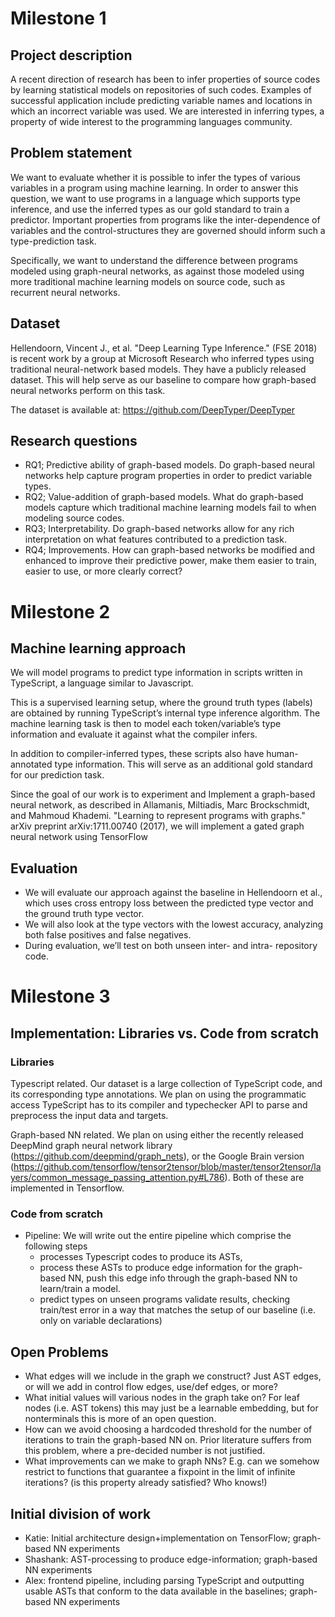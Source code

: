 # Milestone 1
## Project description
A recent direction of research has been to infer properties of source codes by learning statistical models on repositories of such codes. Examples of successful application include predicting variable names and locations in which an incorrect variable was used. We are interested in inferring types, a property of wide interest to the programming languages community.

## Problem statement
We want to evaluate whether it is possible to infer the types of various variables in a program using machine learning. In order to answer this question, we want to use programs in a language which supports type inference, and use the inferred types as our gold standard to train a predictor. Important properties from programs like the inter-dependence of variables and the control-structures they are governed should inform such a type-prediction task.

Specifically, we want to understand the difference between programs modeled using graph-neural networks, as against those modeled using more traditional machine learning models on source code, such as recurrent neural networks. 

## Dataset
Hellendoorn, Vincent J., et al. "Deep Learning Type Inference." (FSE 2018) is recent work by a group at Microsoft Research who inferred types using traditional neural-network based models. They have a publicly released dataset. This will help serve as our baseline to compare how graph-based neural networks perform on this task.

The dataset is available at: https://github.com/DeepTyper/DeepTyper

## Research questions
- RQ1; Predictive ability of graph-based models. Do graph-based neural networks help capture program properties in order to predict variable types.
- RQ2; Value-addition of graph-based models. What do graph-based models capture which traditional machine learning models fail to when modeling source codes.
- RQ3; Interpretability. Do graph-based networks allow for any rich interpretation on what features contributed to a prediction task.
- RQ4; Improvements. How can graph-based networks be modified and enhanced to improve their predictive power, make them easier to train, easier to use, or more clearly correct?

# Milestone 2
## Machine learning approach

We will model programs to predict type information in scripts written in TypeScript, a language similar to Javascript. 

This is a supervised learning setup, where the ground truth types (labels) are obtained by running TypeScript’s internal type inference algorithm. The machine learning task is then to model each token/variable’s type information and evaluate it against what the compiler infers.

In addition to compiler-inferred types, these scripts also have human-annotated type information. This will serve as an additional gold standard for our prediction task.

Since the goal of our work is to experiment and Implement a graph-based neural network, as described in Allamanis, Miltiadis, Marc Brockschmidt, and Mahmoud Khademi. "Learning to represent programs with graphs." arXiv preprint arXiv:1711.00740 (2017), we will implement a gated graph neural network using TensorFlow

## Evaluation
- We will evaluate our approach against the baseline in Hellendoorn et al., which uses cross entropy loss between the predicted type vector and the ground truth type vector.
- We will also look at the type vectors with the lowest accuracy, analyzing both false positives and false negatives.
- During evaluation, we’ll test on both unseen inter- and intra- repository code.

# Milestone 3
## Implementation: Libraries vs. Code from scratch
### Libraries
Typescript related. Our dataset is a large collection of TypeScript code, and its corresponding type annotations. We plan on using the programmatic access TypeScript has to its compiler and typechecker API to parse and preprocess the input data and targets.

Graph-based NN related. We plan on using either the recently released DeepMind graph neural network library (https://github.com/deepmind/graph_nets), or the Google Brain version (https://github.com/tensorflow/tensor2tensor/blob/master/tensor2tensor/layers/common_message_passing_attention.py#L786). Both of these are implemented in Tensorflow.

### Code from scratch
- Pipeline: We will write out the entire pipeline which comprise the following steps 
    - processes Typescript codes to produce its ASTs, 
    - process these ASTs to produce edge information for the graph-based NN, push this edge info through the graph-based NN to learn/train a model.
    - predict types on unseen programs validate results, checking train/test error in a way that matches the setup of our baseline (i.e. only on variable declarations)


## Open Problems
- What edges will we include in the graph we construct? Just AST edges, or will we add in control flow edges, use/def edges, or more?
- What initial values will various nodes in the graph take on? For leaf nodes (i.e. AST tokens) this may just be a learnable embedding, but for nonterminals this is more of an open question.
- How can we avoid choosing a hardcoded threshold for the number of iterations to train the graph-based NN on. Prior literature suffers from this problem, where a pre-decided number is not justified.
- What improvements can we make to graph NNs? E.g. can we somehow restrict to functions that guarantee a fixpoint in the limit of infinite iterations? (is this property already satisfied? Who knows!) 

## Initial division of work
- Katie: Initial architecture design+implementation on TensorFlow; graph-based NN experiments
- Shashank: AST-processing to produce edge-information; graph-based NN experiments
- Alex: frontend pipeline, including parsing TypeScript and outputting usable ASTs that conform to the data available in the baselines; graph-based NN experiments